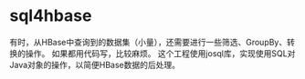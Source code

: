 # sql4hbase

有时，从HBase中查询到的数据集（小量），还需要进行一些筛选、GroupBy、转换的操作。
如果都用代码写，比较麻烦。
这个工程使用josql库，实现使用SQL对Java对象的操作，以简便HBase数据的后处理。



